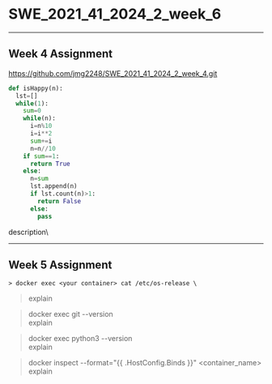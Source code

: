 # SWE_2021_41_2024_2_week_6

---

## Week 4 Assignment
https://github.com/jmg2248/SWE_2021_41_2024_2_week_4.git

```python
def isHappy(n):
  lst=[]
  while(1):
    sum=0
    while(n):
      i=n%10
      i=i**2
      sum+=i
      n=n//10
    if sum==1:
      return True
    else:
      n=sum
      lst.append(n)
      if lst.count(n)>1:
        return False
      else:
        pass
```

description\

---

## Week 5 Assignment
```console
> docker exec <your container> cat /etc/os-release \
```
> explain

> docker exec <your container> git --version \
> explain

> docker exec <your container> python3 --version \
> explain

> docker inspect --format="{{ .HostConfig.Binds }}" <container_name> \
> explain
